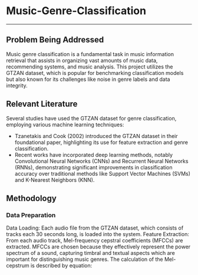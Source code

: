 # Music-Genre-Classification
-----------------------------------
<h2>Problem Being Addressed</h2>
<p>Music genre classification is a fundamental task in music information retrieval that assists in
organizing vast amounts of music data, recommending systems, and music analysis. This project
utilizes the GTZAN dataset, which is popular for benchmarking classification models but also known
for its challenges like noise in genre labels and data integrity.</p>

<h2>Relevant Literature</h2>
<p>Several studies have used the GTZAN dataset for genre classification, employing various machine learning techniques:</p>
<ul>
  <li>Tzanetakis and Cook (2002) introduced the GTZAN dataset in their foundational paper, highlighting its use for feature extraction and genre classification.</li>
  <li>Recent works have incorporated deep learning methods, notably Convolutional Neural Networks (CNNs) and Recurrent Neural Networks (RNNs), demonstrating significant improvements in classification accuracy over traditional methods like Support Vector Machines (SVMs) and K-Nearest Neighbors (KNN).</li>
</ul>

<h2>Methodology</h2>
<h3>Data Preparation</h3>
<p>
  Data Loading: Each audio file from the GTZAN dataset, which consists of tracks each 30
seconds long, is loaded into the system.
Feature Extraction: From each audio track, Mel-frequency cepstral coefficients (MFCCs) are
extracted. MFCCs are chosen because they effectively represent the power spectrum of a
sound, capturing timbral and textual aspects which are important for distinguishing music
genres.
The calculation of the Mel-cepstrum is described by equation:

</p>
